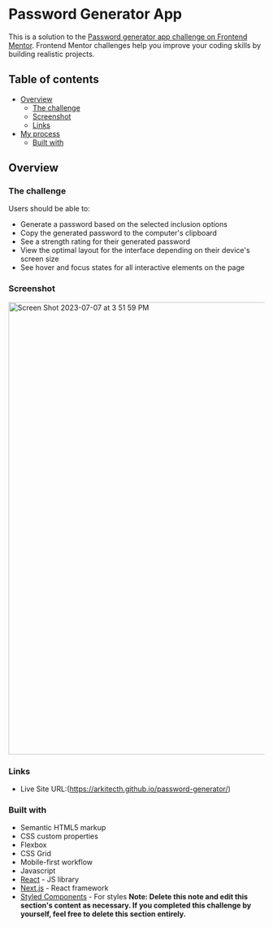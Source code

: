 # Password Generator App 

This is a solution to the [Password generator app challenge on Frontend Mentor](https://www.frontendmentor.io/challenges/password-generator-app-Mr8CLycqjh). Frontend Mentor challenges help you improve your coding skills by building realistic projects. 

## Table of contents

- [Overview](#overview)
  - [The challenge](#the-challenge)
  - [Screenshot](#screenshot)
  - [Links](#links)
- [My process](#my-process)
  - [Built with](#built-with)

## Overview

### The challenge

Users should be able to:

- Generate a password based on the selected inclusion options
- Copy the generated password to the computer's clipboard
- See a strength rating for their generated password
- View the optimal layout for the interface depending on their device's screen size
- See hover and focus states for all interactive elements on the page

### Screenshot
<img width="890" alt="Screen Shot 2023-07-07 at 3 51 59 PM" src="https://github.com/Arkitecth/password-generator/assets/65973967/9cd8d09b-0b6b-49b0-964e-b799af5c6431">


### Links
- Live Site URL:(https://arkitecth.github.io/password-generator/)

### Built with

- Semantic HTML5 markup
- CSS custom properties
- Flexbox
- CSS Grid
- Mobile-first workflow
- Javascript 
- [React](https://reactjs.org/) - JS library
- [Next.js](https://nextjs.org/) - React framework
- [Styled Components](https://styled-components.com/) - For styles
**Note: Delete this note and edit this section's content as necessary. If you completed this challenge by yourself, feel free to delete this section entirely.**

